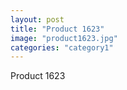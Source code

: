 ```yaml
---
layout: post
title: "Product 1623"
image: "product1623.jpg"
categories: "category1"
---
```

Product 1623

